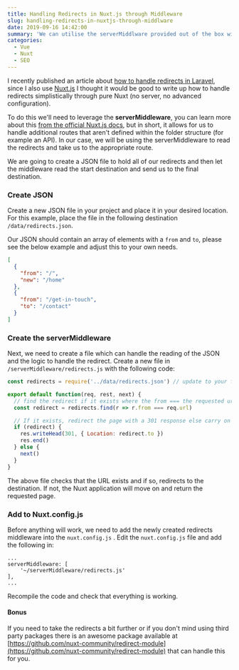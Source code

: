 ```yaml
---
title: Handling Redirects in Nuxt.js through Middleware
slug: handling-redirects-in-nuxtjs-through-middlware
date: 2019-09-16 14:42:00
summary: 'We can utilise the serverMiddlware provided out of the box with Nuxt.js to read a JSON file and handle the redirects for our application.'
categories:
  - Vue
  - Nuxt
  - SEO
---
```

I recently published an article about [how to handle redirects in Laravel](/posts/handling-seo-redirects-in-a-laravel-application/), since I also use [Nuxt.js](https://nuxtjs.org/) I thought it would be good to write up how to handle redirects simplistically through pure Nuxt (no server, no advanced configuration).

To do this we'll need to leverage the **serverMiddleware**, you can learn more about this [from the official Nuxt.js docs](https://nuxtjs.org/api/configuration-servermiddleware), but in short, it allows for us to handle additional routes that aren't defined within the folder structure (for example an API). In our case, we will be using the serverMiddleware to read the redirects and take us to the appropriate route.

We are going to create a JSON file to hold all of our redirects and then let the middleware read the start destination and send us to the final destination.

### Create JSON

Create a new JSON file in your project and place it in your desired location. For this example, place the file in the following destination `/data/redirects.json`.

Our JSON should contain an array of elements with a `from` and `to`, please see the below example and adjust this to your own needs.

```json
[
  {
    "from": "/",
    "new": "/home"
  },
  {
    "from": "/get-in-touch",
    "to": "/contact"
  }
]
```

### Create the serverMiddleware

Next, we need to create a file which can handle the reading of the JSON and the logic to handle the redirect. Create a new file in `/serverMiddleware/redirects.js` with the following code:

```js
const redirects = require('../data/redirects.json') // update to your file path

export default function(req, rest, next) {
  // find the redirect if it exists where the from === the requested url
  const redirect = redirects.find(r => r.from === req.url)

  // If it exists, redirect the page with a 301 response else carry on
  if (redirect) {
    res.writeHead(301, { Location: redirect.to })
    res.end()
  } else {
    next()
  }
}
```

The above file checks that the URL exists and if so, redirects to the destination. If not, the Nuxt application will move on and return the requested page.

### Add to Nuxt.config.js

Before anything will work, we need to add the newly created redirects middleware into the `nuxt.config.js` . Edit the `nuxt.config.js` file and add the following in:

```
...
serverMiddleware: [
	'~/serverMiddleware/redirects.js'
],
...
```

Recompile the code and check that everything is working.

#### Bonus

If you need to take the redirects a bit further or if you don't mind using third party packages there is an awesome package available at [https://github.com/nuxt-community/redirect-module](https://github.com/nuxt-community/redirect-module) that can handle this for you.
